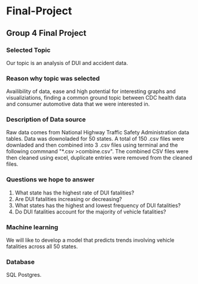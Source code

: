 # Final-Project
## Group 4 Final Project


### Selected Topic

Our topic is an analysis of DUI and accident data.

### Reason why topic was selected 

Availibility of data, ease and high potential for interesting graphs and visualiziations, finding a common ground topic between CDC health data and consumer automotive data that we were interested in.

### Description of Data source

Raw data comes from National Highway Traffic Safety Administration data tables. Data was downoladed for 50 states. A total of 150 .csv files were downladed and then combined into 3 .csv files using terminal and the following commnand "*.csv >combine.csv". The combined CSV files were then cleaned using excel, duplicate entries were removed from the cleaned files. 

### Questions we hope to answer

1. What state has the highest rate of DUI fatalities?
2. Are DUI fatalities increasing or decreasing? 
3. What states has the highest and lowest frequency of DUI fatalities?
4. Do DUI fatalities account for the majority of vehicle fatalities? 

### Machine learning

We will like to develop a model that predicts trends involving vehicle fatalities across all 50 states. 

### Database
SQL Postgres.
